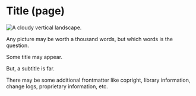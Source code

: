 
# Title (page)

<img alt="A cloudy vertical landscape." src="../images/title.jpg">

Any picture may be worth a thousand words, but which words is the question.

Some title may appear.

But, a subtitle is far.

There may be some additional frontmatter like copright, library information, change logs, proprietary information, etc.
